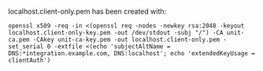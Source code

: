 localhost.client-only.pem has been created with:

```
openssl x509 -req -in <(openssl req -nodes -newkey rsa:2048 -keyout localhost.client-only-key.pem -out /dev/stdout -subj "/") -CA unit-ca.pem -CAkey unit-ca-key.pem -out localhost.client-only.pem -set_serial 0 -extfile <(echo 'subjectAltName = DNS:*integration.example.com, DNS:localhost'; echo 'extendedKeyUsage = clientAuth')
```
